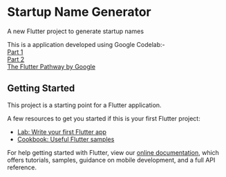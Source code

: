 # Startup Name Generator

A new Flutter project to generate startup names

This is a application developed using Google Codelab:-
<br>
[Part 1](https://developers.google.com/codelabs/first-flutter-app-pt1)
<br>
[Part 2](https://developers.google.com/codelabs/first-flutter-app-pt2)
<br>
[The Flutter Pathway by Google](https://developers.google.com/learn/pathways/intro-to-flutter)
<br>


## Getting Started

This project is a starting point for a Flutter application.

A few resources to get you started if this is your first Flutter project:

- [Lab: Write your first Flutter app](https://flutter.dev/docs/get-started/codelab)
- [Cookbook: Useful Flutter samples](https://flutter.dev/docs/cookbook)

For help getting started with Flutter, view our
[online documentation](https://flutter.dev/docs), which offers tutorials,
samples, guidance on mobile development, and a full API reference.
